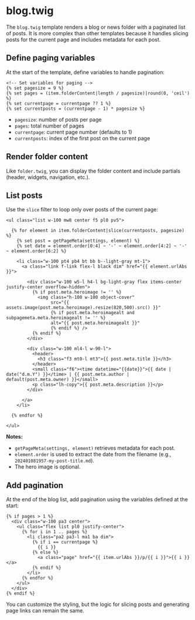 # blog.twig

The `blog.twig` template renders a blog or news folder with a paginated list of posts. It is more complex than other templates because it handles slicing posts for the current page and includes metadata for each post.

## Define paging variables

At the start of the template, define variables to handle pagination:

```twig
<!-- Set variables for paging -->
{% set pagesize = 9 %}
{% set pages = (item.folderContent|length / pagesize)|round(0, 'ceil') %}
{% set currentpage = currentpage ?? 1 %}
{% set currentposts = (currentpage - 1) * pagesize %}
```

- `pagesize`: number of posts per page  
- `pages`: total number of pages  
- `currentpage`: current page number (defaults to 1)  
- `currentposts`: index of the first post on the current page  

## Render folder content

Like `folder.twig`, you can display the folder content and include partials (header, widgets, navigation, etc.).

## List posts

Use the `slice` filter to loop only over posts of the current page:

```twig
<ul class="list w-100 mw8 center f5 pl0 pv5">

  {% for element in item.folderContent|slice(currentposts, pagesize) %}
    {% set post = getPageMeta(settings, element) %}
    {% set date = element.order[0:4] ~ '-' ~ element.order[4:2] ~ '-' ~ element.order[6:2] %}

    <li class="w-100 pt4 pb4 bt bb b--light-gray mt-1">
      <a class="link f-link flex-l black dim" href="{{ element.urlAbs }}">

        <div class="w-100 w5-l h4-l bg-light-gray flex items-center justify-center overflow-hidden">
          {% if post.meta.heroimage != '' %}
            <img class="h-100 w-100 object-cover"
                 src="{{ assets.image(post.meta.heroimage).resize(820,500).src() }}"
                 {% if post.meta.heroimagealt and subpagemeta.meta.heroimagealt != '' %}
                 alt="{{ post.meta.heroimagealt }}"
                 {% endif %} />
          {% endif %}
        </div>

        <div class="w-100 ml4-l w-90-l">
          <header>
            <h3 class="f3 mt0-l mt3">{{ post.meta.title }}</h3>
          </header>
          <small class="f6"><time datetime="{{date}}">{{ date | date("d.m.Y") }}</time> | {{ post.meta.author | default(post.meta.owner) }}</small>
          <p class="lh-copy">{{ post.meta.description }}</p>
        </div>

      </a>
    </li>

  {% endfor %}

</ul>
```

**Notes:**

- `getPageMeta(settings, element)` retrieves metadata for each post.  
- `element.order` is used to extract the date from the filename (e.g., `202401081957-my-post-title.md`).  
- The hero image is optional.

## Add pagination

At the end of the blog list, add pagination using the variables defined at the start:

```twig
{% if pages > 1 %}
  <div class="w-100 pa3 center">
    <ul class="flex list pl0 justify-center">
      {% for i in 1 .. pages %}
        <li class="pa2 pa3-l ma1 ba dim">
          {% if i == currentpage %}
            {{ i }}
          {% else %}
            <a class="page" href="{{ item.urlAbs }}/p/{{ i }}">{{ i }}</a>
          {% endif %}
        </li>
      {% endfor %}
    </ul>
  </div>
{% endif %}
```

You can customize the styling, but the logic for slicing posts and generating page links can remain the same.

